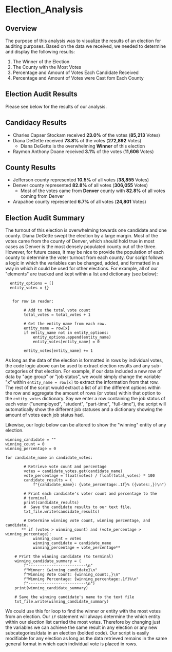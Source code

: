 # Election_Analysis
## Overview
The purpose of this analysis was to visualize the results of an election for auditing purposes. Based on the data we received, we needed to determine and display the following results: 
1. The Winner of the Election 
2. The County with the Most Votes
3. Percentage and Amount of Votes Each Candidate Received
4. Percentage and Amount of Votes were Cast fom Each County

## Election Audit Results 
Please see below for the results of our analysis. 
## Candidacy Results 
* Charles Capser Stockam received **23.0%** of the votes (**85,213** Votes)
* Diana DeGette received **73.8%** of the votes (**272,892** Votes)
  * Diana DeGette is the overwhelming **Winner** of this election 
* Raymon Anthony Doane received **3.1%** of the votes (**11,606** Votes)
## County Results
* Jefferson county represented **10.5%** of all votes (**38,855** Votes)
* Denver county represented **82.8%** of all votes (**306,055** Votes)
  *   Most of the votes came from **Denver** county with **82.8%** of all votes coming from Denver
* Arapahoe county represented **6.7%** of all votes (**24,801** Votes)

## Election Audit Summary
The turnout of this election is overwhelming towards one candidate and one county. Diana DeGette swept the election by a large margin. Most of the votes came from the county of Denver, which should hold true in most cases as Denver is the most densely populated county out of the three. However, for future cases, it may be nice to provide the population of each county to determine the voter turnout from each county. 
Our script follows a logic in which the variables can be changed, added, and formatted in a way in which it could be used for other elections. For example, all of our "elements" are tracked and kept within a list and dictionary (see below):
```
  entity_options = []
  entity_votes = {}
  
  
   for row in reader:

        # Add to the total vote count
        total_votes = total_votes + 1

        # Get the entity name from each row.
        entity_name = row[x]
        if entity_name not in entity_options:
            entity_options.append(entity_name)
            entity_votes[entity_name] = 0

        entity_votes[entity_name] += 1
```
As long as the data of the election is formatted in rows by individual votes, the code logic above can be used to extract election results and any sub-categories of that election. For example, if our data included a new row of data by "age group" or "job status", we would simply change the variable "x" within ```entity_name = row[x]``` to extract the information from that row. The rest of the script would extract a list of all the different options within the row and aggregate the amount of rows (or votes) within that option to the ```entity_votes``` dictionary. Say we enter a row containing the job status of each voter ("unemployed", "student", "part-time", "full-time"), the script will automatically show the different job statuses and a dictionary showing the amount of votes each job status had. 

Likewise, our logic below can be altered to show the "winning" entity of any election. 
```
winning_candidate = ""
winning_count = 0
winning_percentage = 0

for candidate_name in candidate_votes:

        # Retrieve vote count and percentage
        votes = candidate_votes.get(candidate_name)
        vote_percentage = float(votes) / float(total_votes) * 100
        candidate_results = (
            f"{candidate_name}: {vote_percentage:.1f}% ({votes:,})\n")

        # Print each candidate's voter count and percentage to the
        # terminal.
        print(candidate_results)
        #  Save the candidate results to our text file.
        txt_file.write(candidate_results)

        # Determine winning vote count, winning percentage, and candidate.
       ** if (votes > winning_count) and (vote_percentage > winning_percentage):
            winning_count = votes
            winning_candidate = candidate_name
            winning_percentage = vote_percentage**

    # Print the winning candidate (to terminal)
    winning_candidate_summary = (
        f"-------------------------\n"
        f"Winner: {winning_candidate}\n"
        f"Winning Vote Count: {winning_count:,}\n"
        f"Winning Percentage: {winning_percentage:.1f}%\n"
        f"-------------------------\n")
    print(winning_candidate_summary)

    # Save the winning candidate's name to the text file
    txt_file.write(winning_candidate_summary)
```
We could use this for loop to find the winner or entity with the most votes from an election. Our ```if``` statement will always determine the which entity within our election list carried the most votes. Therefore by changing just the variables we can achieve the same result in any election or any new subcategories/data in an election (bolded code). Our script is easily modifiable for any election as long as the data retrieved remains in the same general format in which each individual vote is placed in rows. 

